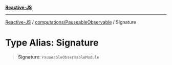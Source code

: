 [**Reactive-JS**](../../../README.md)

***

[Reactive-JS](../../../README.md) / [computations/PauseableObservable](../README.md) / Signature

# Type Alias: Signature

> **Signature**: `PauseableObservableModule`
